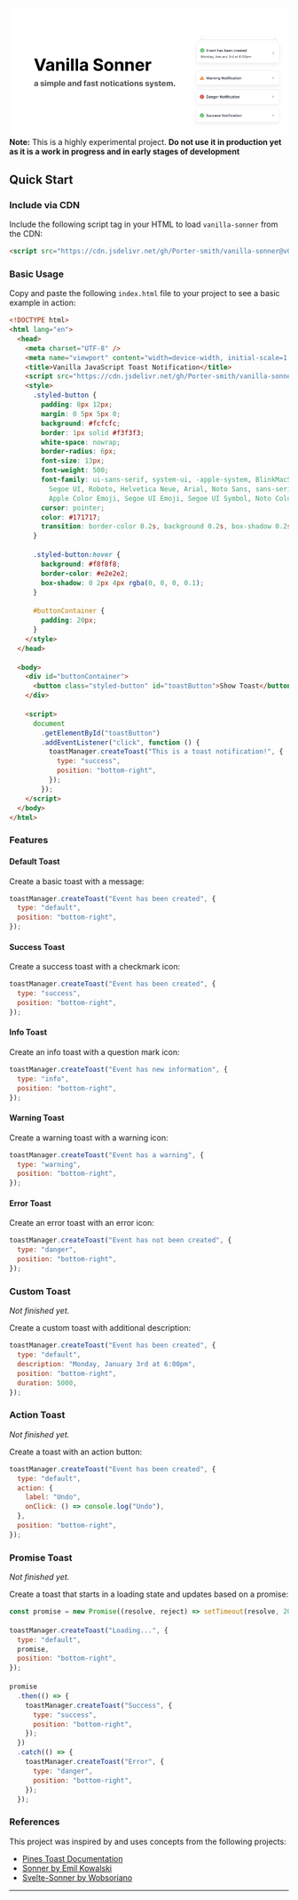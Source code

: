 ![hero](.github/assets/cover.jpeg)
**Note:** This is a highly experimental project. **Do not use it in production yet as it is a work in progress and in early stages of development**

## Quick Start

### Include via CDN

Include the following script tag in your HTML to load `vanilla-sonner` from the CDN:

```html
<script src="https://cdn.jsdelivr.net/gh/Porter-smith/vanilla-sonner@v0.0.1/dist/vanilla-sonner.min.js"></script>
```

### Basic Usage

Copy and paste the following `index.html` file to your project to see a basic example in action:

```html
<!DOCTYPE html>
<html lang="en">
  <head>
    <meta charset="UTF-8" />
    <meta name="viewport" content="width=device-width, initial-scale=1.0" />
    <title>Vanilla JavaScript Toast Notification</title>
    <script src="https://cdn.jsdelivr.net/gh/Porter-smith/vanilla-sonner@v0.0.1/dist/vanilla-sonner.min.js"></script>
    <style>
      .styled-button {
        padding: 8px 12px;
        margin: 0 5px 5px 0;
        background: #fcfcfc;
        border: 1px solid #f3f3f3;
        white-space: nowrap;
        border-radius: 6px;
        font-size: 13px;
        font-weight: 500;
        font-family: ui-sans-serif, system-ui, -apple-system, BlinkMacSystemFont,
          Segoe UI, Roboto, Helvetica Neue, Arial, Noto Sans, sans-serif,
          Apple Color Emoji, Segoe UI Emoji, Segoe UI Symbol, Noto Color Emoji;
        cursor: pointer;
        color: #171717;
        transition: border-color 0.2s, background 0.2s, box-shadow 0.2s;
      }

      .styled-button:hover {
        background: #f8f8f8;
        border-color: #e2e2e2;
        box-shadow: 0 2px 4px rgba(0, 0, 0, 0.1);
      }

      #buttonContainer {
        padding: 20px;
      }
    </style>
  </head>

  <body>
    <div id="buttonContainer">
      <button class="styled-button" id="toastButton">Show Toast</button>
    </div>

    <script>
      document
        .getElementById("toastButton")
        .addEventListener("click", function () {
          toastManager.createToast("This is a toast notification!", {
            type: "success",
            position: "bottom-right",
          });
        });
    </script>
  </body>
</html>
```

### Features

#### Default Toast

Create a basic toast with a message:

```js
toastManager.createToast("Event has been created", {
  type: "default",
  position: "bottom-right",
});
```

#### Success Toast

Create a success toast with a checkmark icon:

```js
toastManager.createToast("Event has been created", {
  type: "success",
  position: "bottom-right",
});
```

#### Info Toast

Create an info toast with a question mark icon:

```js
toastManager.createToast("Event has new information", {
  type: "info",
  position: "bottom-right",
});
```

#### Warning Toast

Create a warning toast with a warning icon:

```js
toastManager.createToast("Event has a warning", {
  type: "warning",
  position: "bottom-right",
});
```

#### Error Toast

Create an error toast with an error icon:

```js
toastManager.createToast("Event has not been created", {
  type: "danger",
  position: "bottom-right",
});
```

### Custom Toast

_Not finished yet._

Create a custom toast with additional description:

```js
toastManager.createToast("Event has been created", {
  type: "default",
  description: "Monday, January 3rd at 6:00pm",
  position: "bottom-right",
  duration: 5000,
});
```

### Action Toast

_Not finished yet._

Create a toast with an action button:

```js
toastManager.createToast("Event has been created", {
  type: "default",
  action: {
    label: "Undo",
    onClick: () => console.log("Undo"),
  },
  position: "bottom-right",
});
```

### Promise Toast

_Not finished yet._

Create a toast that starts in a loading state and updates based on a promise:

```js
const promise = new Promise((resolve, reject) => setTimeout(resolve, 2000));

toastManager.createToast("Loading...", {
  type: "default",
  promise,
  position: "bottom-right",
});

promise
  .then(() => {
    toastManager.createToast("Success", {
      type: "success",
      position: "bottom-right",
    });
  })
  .catch(() => {
    toastManager.createToast("Error", {
      type: "danger",
      position: "bottom-right",
    });
  });
```

### References

This project was inspired by and uses concepts from the following projects:

- [Pines Toast Documentation](https://devdojo.com/pines/docs/toast)
- [Sonner by Emil Kowalski](https://github.com/emilkowalski/sonner)
- [Svelte-Sonner by Wobsoriano](https://github.com/wobsoriano/svelte-sonner)

---
